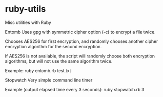 ruby-utils
==========

Misc utilities with Ruby


Entomb
  Uses gpg with symmetric cipher option (-c) to encrypt a file twice.

  Chooses AES256 for first encryption, and randomly chooses another cipher encryption algorithm for the second encryption.

  If AES256 is not available, the script will randomly choose both encryption algorithms, but will not use the same algorithm twice.

  Example: ruby entomb.rb test.txt


Stopwatch
  Very simple command line timer

  Example (output elapsed time every 3 seconds): ruby stopwatch.rb 3


